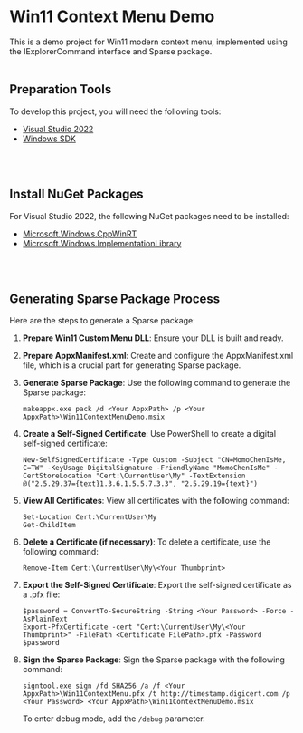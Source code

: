 # Win11 Context Menu Demo
This is a demo project for Win11 modern context menu, implemented using the IExplorerCommand interface and Sparse package.
<br>
<br>

## Preparation Tools
To develop this project, you will need the following tools:
- [Visual Studio 2022](https://visualstudio.microsoft.com/vs/whatsnew/)
- [Windows SDK](https://developer.microsoft.com/en-us/windows/downloads/windows-sdk/)
<br>
<br>

## Install NuGet Packages
For Visual Studio 2022, the following NuGet packages need to be installed:
- [Microsoft.Windows.CppWinRT](https://github.com/Microsoft/cppwinrt)
- [Microsoft.Windows.ImplementationLibrary](https://github.com/Microsoft/wil)
<br>
<br>

## Generating Sparse Package Process
Here are the steps to generate a Sparse package:

1. **Prepare Win11 Custom Menu DLL**:
Ensure your DLL is built and ready.

2. **Prepare AppxManifest.xml**:
Create and configure the AppxManifest.xml file, which is a crucial part for generating Sparse package.

3. **Generate Sparse Package**:
Use the following command to generate the Sparse package:
    ```
    makeappx.exe pack /d <Your AppxPath> /p <Your AppxPath>\Win11ContextMenuDemo.msix
    ```

4. **Create a Self-Signed Certificate**:
Use PowerShell to create a digital self-signed certificate:
    ```
    New-SelfSignedCertificate -Type Custom -Subject "CN=MomoChenIsMe, C=TW" -KeyUsage DigitalSignature -FriendlyName "MomoChenIsMe" -CertStoreLocation "Cert:\CurrentUser\My" -TextExtension @("2.5.29.37={text}1.3.6.1.5.5.7.3.3", "2.5.29.19={text}")
    ```

5. **View All Certificates**:
View all certificates with the following command:
    ```
    Set-Location Cert:\CurrentUser\My
    Get-ChildItem
    ```

6. **Delete a Certificate (if necessary)**:
To delete a certificate, use the following command:
    ```
    Remove-Item Cert:\CurrentUser\My\<Your Thumbprint>
    ```

7. **Export the Self-Signed Certificate**:
Export the self-signed certificate as a .pfx file:
    ```
    $password = ConvertTo-SecureString -String <Your Password> -Force -AsPlainText
    Export-PfxCertificate -cert "Cert:\CurrentUser\My\<Your Thumbprint>" -FilePath <Certificate FilePath>.pfx -Password $password
    ```

8. **Sign the Sparse Package**:
Sign the Sparse package with the following command:
    ```
    signtool.exe sign /fd SHA256 /a /f <Your AppxPath>\Win11ContextMenu.pfx /t http://timestamp.digicert.com /p <Your Password> <Your AppxPath>\Win11ContextMenuDemo.msix
    ```
    To enter debug mode, add the `/debug` parameter.